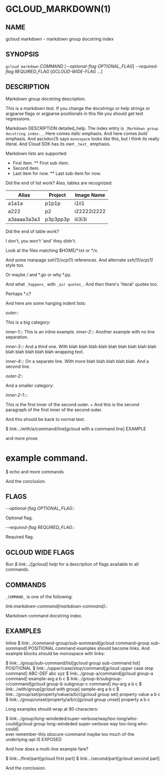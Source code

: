 # GCLOUD_MARKDOWN(1)


## NAME

gcloud markdown - markdown group docstring index


## SYNOPSIS

`gcloud markdown` _COMMAND_ [*--optional-flag* _OPTIONAL_FLAG_] *--required-flag* _REQUIRED_FLAG_ [_GCLOUD-WIDE-FLAG ..._]

## DESCRIPTION

Markdown group docstring description.

This is a markdown test. If you change the docstrings or help strings
or argparse flags or argparse positionals in this file you should get
test regressions.

Markdown DESCRIPTION detailed_help. The index entry is `_Markdown group docstring index._`.
Here comes _italic_ emphasis. And here comes *bold* emphasis. And
asciidoc(1) says `monospace` looks like this, but I think its really
literal. And Cloud SDK has its own `_text_` emphasis.

Markdown lists are supported:

* First item.
** First sub-item.
* Second item.
* Last item for now.
** Last sub-item for now.

Did the end of list work? Also, tables are recognized:

Alias | Project | Image Name
--- | --- | ---
a1a1a | p1p1p | i1ii1
a222 | p2 | i22222i2222
a3aaaa3a3a3 | p3p3pp3p | iii3i3i

Did the end of table work?

I don't, you won't 'and' they didn't.

Look at the files matching $HOME/*.txt or */x.

And some manpage *ssh*(1)/*scp*(1) references. And alternate
*ssh(1)*/*scp(1)* style too.

Or maybe */* and *.go or why *.py.

And what `_happens_` with `_air quotes_`. And _then_ there's 'literal'
quotes too.

Perhaps *.c?

And here are some hanging indent lists:

*outer*::

This is a big category:

*inner-1*::: This is an inline example.
*inner-2*::: Another example with no line separation.

*inner-3*::: And a third one. With blah blah blah blah blah blah blah blah blah blah blah blah blah blah wrapping text.

*inner-4*:::
On a separate line. With more blah blah blah blah blah.
And a second line.

*outer-2*::

And a smaller category:

*inner-2-1*:::

This is the first inner of the second outer.
+
And this is the second paragraph of the first inner of the second
outer.

And this should be back to normal text.

  $ link:../with/a/command/line[gcloud with a command line] EXAMPLE

and more prose

  # example command.
  $ echo and more commands

And the conclusion.


## FLAGS

*--optional-flag* _OPTIONAL_FLAG_::

Optional flag.

*--required-flag* _REQUIRED_FLAG_::

Required flag.


## GCLOUD WIDE FLAGS

Run *$ link:../[gcloud] help* for a description of flags available to
all commands.


## COMMANDS

`_COMMAND_` is one of the following:

*link:markdown-command[markdown-command]*::

Markdown command docstring index.


## EXAMPLES

Inline $ link:../command-group/sub-sommand[gcloud command-group sub-sommand] POSITIONAL command examples
should become links. And example blocks should be monospace with
links:

  $ link:../group/sub-command/list[gcloud group sub-command list] POSITIONAL
  $ link:../upper/case/stop/command[gcloud upper case stop command] ABC-DEF abc xyz
  $ link:../group-a/command[gcloud group-a command] example-arg a b c
  $ link:../group-b/subgroup-c/command[gcloud group-b subgroup-c command] my-arg a b c
  $ link:../with/group[gcloud with group] sample-arg a b c
  $ link:../group/set/property/value/a/b/c[gcloud group set] property value a b c
  $ link:../group/unset/property/a/b/c[gcloud group unset] property a b c

Long examples should wrap at 80 characters:

  $ link:../group/long-windeded/super-verbose/way/too-long/who-could[gcloud group long-windeded super-verbose way too-long who-could] \
      ever remember-this obscure-command maybe too much of-the \
      underlying-api IS EXPOSED

And how does a multi-line example fare?

  $ link:../first/part[gcloud first part]
  $ link:../second/part[gcloud second part]

And the conclusion.
